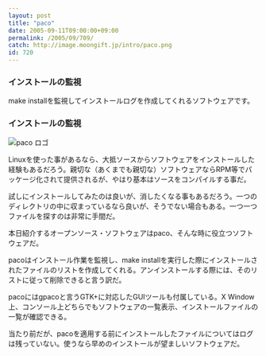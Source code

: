 ```yaml
---
layout: post
title: "paco"
date: 2005-09-11T09:00:00+09:00
permalink: /2005/09/709/
catch: http://image.moongift.jp/intro/paco.png
id: 720
---
```

### インストールの監視
  
make installを監視してインストールログを作成してくれるソフトウェアです。  
<!--more-->  

### インストールの監視
  

![paco ロゴ](http://image.moongift.jp/intro/paco.png "paco ロゴ")

  

Linuxを使った事があるなら、大抵ソースからソフトウェアをインストールした経験もあるだろう。親切な（あくまでも親切な）ソフトウェアならRPM等でパッケージ化されて提供されるが、やはり基本はソースをコンパイルする事だ。

  

試しにインストールしてみたのは良いが、消したくなる事もあるだろう。一つのディレクトリの中に収まっているなら良いが、そうでない場合もある。一つ一つファイルを探すのは非常に手間だ。

  

本日紹介するオープンソース・ソフトウェアはpaco、そんな時に役立つソフトウェアだ。

  

pacoはインストール作業を監視し、make installを実行した際にインストールされたファイルのリストを作成してくれる。アンインストールする際には、そのリストに従って削除できると言う訳だ。

  

pacoにはgpacoと言うGTK+に対応したGUIツールも付属している。X Window上、コンソール上どちらでもソフトウェアの一覧表示、インストールファイルの一覧が確認できる。

  

当たり前だが、pacoを適用する前にインストールしたファイルについてはログは残っていない。使うなら早めのインストールが望ましいソフトウェアだ。

